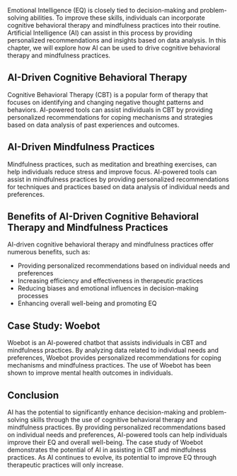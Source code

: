 
Emotional Intelligence (EQ) is closely tied to decision-making and problem-solving abilities. To improve these skills, individuals can incorporate cognitive behavioral therapy and mindfulness practices into their routine. Artificial Intelligence (AI) can assist in this process by providing personalized recommendations and insights based on data analysis. In this chapter, we will explore how AI can be used to drive cognitive behavioral therapy and mindfulness practices.

AI-Driven Cognitive Behavioral Therapy
--------------------------------------

Cognitive Behavioral Therapy (CBT) is a popular form of therapy that focuses on identifying and changing negative thought patterns and behaviors. AI-powered tools can assist individuals in CBT by providing personalized recommendations for coping mechanisms and strategies based on data analysis of past experiences and outcomes.

AI-Driven Mindfulness Practices
-------------------------------

Mindfulness practices, such as meditation and breathing exercises, can help individuals reduce stress and improve focus. AI-powered tools can assist in mindfulness practices by providing personalized recommendations for techniques and practices based on data analysis of individual needs and preferences.

Benefits of AI-Driven Cognitive Behavioral Therapy and Mindfulness Practices
----------------------------------------------------------------------------

AI-driven cognitive behavioral therapy and mindfulness practices offer numerous benefits, such as:

* Providing personalized recommendations based on individual needs and preferences
* Increasing efficiency and effectiveness in therapeutic practices
* Reducing biases and emotional influences in decision-making processes
* Enhancing overall well-being and promoting EQ

Case Study: Woebot
------------------

Woebot is an AI-powered chatbot that assists individuals in CBT and mindfulness practices. By analyzing data related to individual needs and preferences, Woebot provides personalized recommendations for coping mechanisms and mindfulness practices. The use of Woebot has been shown to improve mental health outcomes in individuals.

Conclusion
----------

AI has the potential to significantly enhance decision-making and problem-solving skills through the use of cognitive behavioral therapy and mindfulness practices. By providing personalized recommendations based on individual needs and preferences, AI-powered tools can help individuals improve their EQ and overall well-being. The case study of Woebot demonstrates the potential of AI in assisting in CBT and mindfulness practices. As AI continues to evolve, its potential to improve EQ through therapeutic practices will only increase.

